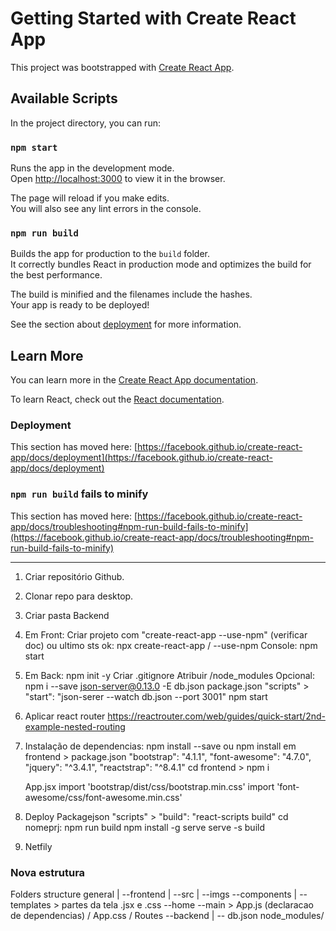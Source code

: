 # Getting Started with Create React App

This project was bootstrapped with [Create React App](https://github.com/facebook/create-react-app).

## Available Scripts

In the project directory, you can run:

### `npm start`

Runs the app in the development mode.\
Open [http://localhost:3000](http://localhost:3000) to view it in the browser.

The page will reload if you make edits.\
You will also see any lint errors in the console.

### `npm run build`

Builds the app for production to the `build` folder.\
It correctly bundles React in production mode and optimizes the build for the best performance.

The build is minified and the filenames include the hashes.\
Your app is ready to be deployed!

See the section about [deployment](https://facebook.github.io/create-react-app/docs/deployment) for more information.

## Learn More

You can learn more in the [Create React App documentation](https://facebook.github.io/create-react-app/docs/getting-started).

To learn React, check out the [React documentation](https://reactjs.org/).

### Deployment

This section has moved here: [https://facebook.github.io/create-react-app/docs/deployment](https://facebook.github.io/create-react-app/docs/deployment)

### `npm run build` fails to minify

This section has moved here: [https://facebook.github.io/create-react-app/docs/troubleshooting#npm-run-build-fails-to-minify](https://facebook.github.io/create-react-app/docs/troubleshooting#npm-run-build-fails-to-minify)

--------------


01. Criar repositório Github.
02. Clonar repo para desktop.
03. Criar pasta Backend
04. Em Front:
    Criar projeto com "create-react-app <nomeprj> --use-npm" (verificar doc) ou ultimo sts ok: npx create-react-app <nomeprj>/ <frontend> --use-npm
    Console: npm start
05. Em Back:
    npm init -y
    Criar .gitignore
        Atribuir /node_modules
    Opcional:
        npm i --save json-server@0.13.0 -E
        db.json
        package.json "scripts" > "start": "json-serer --watch db.json --port 3001"
        npm start
06. Aplicar react router https://reactrouter.com/web/guides/quick-start/2nd-example-nested-routing
07. Instalação de dependencias:
    npm install --save <tech> ou npm install <tech>
    em frontend > package.json
        "bootstrap": "4.1.1",
        "font-awesome": "4.7.0",
        "jquery": "^3.4.1",
        "reactstrap": "^8.4.1"
    cd frontend > npm i
    
    App.jsx
        import 'bootstrap/dist/css/bootstrap.min.css'
        import 'font-awesome/css/font-awesome.min.css'
    
08. Deploy
    Packagejson "scripts" > "build": "react-scripts build"
    cd nomeprj:
        npm run build
        npm install -g serve
        serve -s build
09. Netfily        
        
### Nova estrutura
Folders structure
general
|
--frontend
    |
    --src
       |
       --imgs
       --components
         |
         --templates > partes da tela .jsx e .css
         --home 
       --main > App.js (declaracao de dependencias) / App.css / Routes
--backend
    |
    -- db.json
                            node_modules/ 

